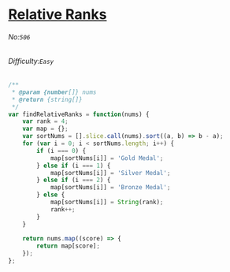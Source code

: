 # [Relative Ranks](https://leetcode.com/problems/relative-ranks/#/description)
###### No:`506`
###### Difficulty:`Easy`



```js
/**
 * @param {number[]} nums
 * @return {string[]}
 */
var findRelativeRanks = function(nums) {
    var rank = 4;
    var map = {};
    var sortNums = [].slice.call(nums).sort((a, b) => b - a);
    for (var i = 0; i < sortNums.length; i++) {
        if (i === 0) {
            map[sortNums[i]] = 'Gold Medal';
        } else if (i === 1) {
            map[sortNums[i]] = 'Silver Medal';
        } else if (i === 2) {
            map[sortNums[i]] = 'Bronze Medal';
        } else {
            map[sortNums[i]] = String(rank);
            rank++;
        }
    }
    
    return nums.map((score) => {
        return map[score];
    });
};
```
